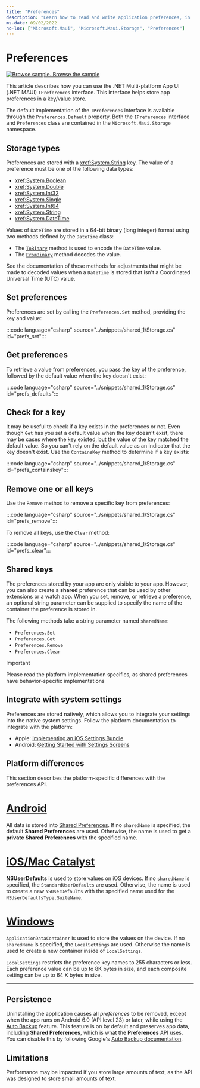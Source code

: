```yaml
---
title: "Preferences"
description: "Learn how to read and write application preferences, in .NET MAUI. The IPreferences interface can save and load application preferences in a key/value store."
ms.date: 09/02/2022
no-loc: ["Microsoft.Maui", "Microsoft.Maui.Storage", "Preferences"]
---
```


# Preferences

[![Browse sample.](~/media/code-sample.png) Browse the sample](/samples/dotnet/maui-samples/platformintegration-essentials)

This article describes how you can use the .NET Multi-platform App UI (.NET MAUI) `IPreferences` interface. This interface helps store app preferences in a key/value store.

The default implementation of the `IPreferences` interface is available through the `Preferences.Default` property. Both the `IPreferences` interface and `Preferences` class are contained in the `Microsoft.Maui.Storage` namespace.

## Storage types

Preferences are stored with a <xref:System.String> key. The value of a preference must be one of the following data types:

- <xref:System.Boolean>
- <xref:System.Double>
- <xref:System.Int32>
- <xref:System.Single>
- <xref:System.Int64>
- <xref:System.String>
- <xref:System.DateTime>

Values of `DateTime` are stored in a 64-bit binary (long integer) format using two methods defined by the `DateTime` class:

- The [`ToBinary`](xref:System.DateTime.ToBinary) method is used to encode the `DateTime` value.
- The [`FromBinary`](xref:System.DateTime.FromBinary(System.Int64)) method decodes the value.

See the documentation of these methods for adjustments that might be made to decoded values when a `DateTime` is stored that isn't a Coordinated Universal Time (UTC) value.

## Set preferences

Preferences are set by calling the `Preferences.Set` method, providing the key and value:

:::code language="csharp" source="../snippets/shared_1/Storage.cs" id="prefs_set":::

## Get preferences

To retrieve a value from preferences, you pass the key of the preference, followed by the default value when the key doesn't exist:

:::code language="csharp" source="../snippets/shared_1/Storage.cs" id="prefs_defaults":::

## Check for a key

It may be useful to check if a key exists in the preferences or not. Even though `Get` has you set a default value when the key doesn't exist, there may be cases where the key existed, but the value of the key matched the default value. So you can't rely on the default value as an indicator that the key doesn't exist. Use the `ContainsKey` method to determine if a key exists:

:::code language="csharp" source="../snippets/shared_1/Storage.cs" id="prefs_containskey":::

## Remove one or all keys

Use the `Remove` method to remove a specific key from preferences:

:::code language="csharp" source="../snippets/shared_1/Storage.cs" id="prefs_remove":::

To remove all keys, use the `Clear` method:

:::code language="csharp" source="../snippets/shared_1/Storage.cs" id="prefs_clear":::

## Shared keys

The preferences stored by your app are only visible to your app. However, you can also create a **shared** preference that can be used by other extensions or a watch app. When you set, remove, or retrieve a preference, an optional string parameter can be supplied to specify the name of the container the preference is stored in.

The following methods take a string parameter named `sharedName`:

- `Preferences.Set`
- `Preferences.Get`
- `Preferences.Remove`
- `Preferences.Clear`

> [!IMPORTANT]
> Please read the platform implementation specifics, as shared preferences have behavior-specific implementations

## Integrate with system settings

Preferences are stored natively, which allows you to integrate your settings into the native system settings. Follow the platform documentation to integrate with the platform:

- Apple: [Implementing an iOS Settings Bundle](https://developer.apple.com/library/content/documentation/Cocoa/Conceptual/UserDefaults/Preferences/Preferences.html)
- Android: [Getting Started with Settings Screens](https://developer.android.com/guide/topics/ui/settings.html)

## Platform differences

This section describes the platform-specific differences with the preferences API.

<!-- markdownlint-disable MD025 -->
# [Android](#tab/android)

All data is stored into [Shared Preferences](https://developer.android.com/training/data-storage/shared-preferences.html). If no `sharedName` is specified, the default **Shared Preferences** are used. Otherwise, the name is used to get a **private Shared Preferences** with the specified name.

# [iOS/Mac Catalyst](#tab/macios)

**NSUserDefaults** <!-- TODO link (../ios/app-fundamentals/user-defaults.md) --> is used to store values on iOS devices. If no `sharedName` is specified, the `StandardUserDefaults` are used. Otherwise, the name is used to create a new `NSUserDefaults` with the specified name used for the `NSUserDefaultsType.SuiteName`.

# [Windows](#tab/windows)

`ApplicationDataContainer` is used to store the values on the device. If no `sharedName` is specified, the `LocalSettings` are used. Otherwise the name is used to create a new container inside of `LocalSettings`. <!-- (/uwp/api/windows.storage.applicationdatacontainer) -->

`LocalSettings` restricts the preference key names to 255 characters or less. Each preference value can be up to 8K bytes in size, and each composite setting can be up to 64 K bytes in size.

-----
<!-- markdownlint-enable MD025 -->

## Persistence

Uninstalling the application causes all _preferences_ to be removed, except when the app runs on Android 6.0 (API level 23) or later, while using the [Auto Backup](https://developer.android.com/guide/topics/data/autobackup) feature. This feature is on by default and preserves app data, including **Shared Preferences**, which is what the **Preferences** API uses. You can disable this by following Google's [Auto Backup documentation](https://developer.android.com/guide/topics/data/autobackup).

## Limitations

Performance may be impacted if you store large amounts of text, as the API was designed to store small amounts of text.
